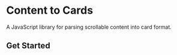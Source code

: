 # Content to Cards

A JavaScript library for parsing scrollable content into card format.

## Get Started

